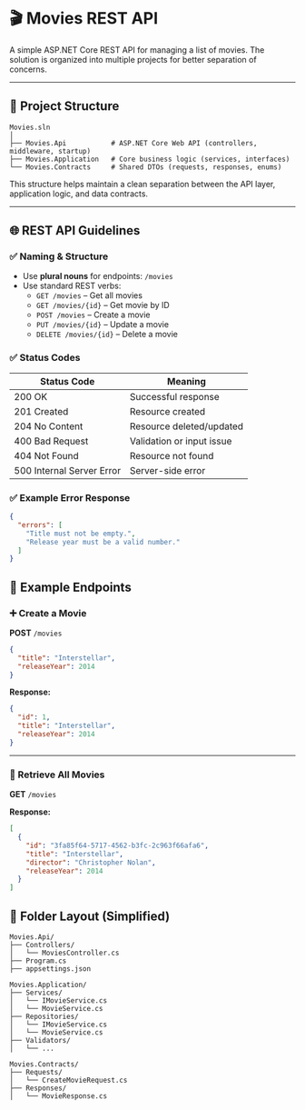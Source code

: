 
# 🎬 Movies REST API

A simple ASP.NET Core REST API for managing a list of movies. The solution is organized into multiple projects for better separation of concerns.

---

## 📁 Project Structure

```
Movies.sln
│
├── Movies.Api           # ASP.NET Core Web API (controllers, middleware, startup)
├── Movies.Application   # Core business logic (services, interfaces)
└── Movies.Contracts     # Shared DTOs (requests, responses, enums)
```

This structure helps maintain a clean separation between the API layer, application logic, and data contracts.

---

## 🌐 REST API Guidelines

### ✅ Naming & Structure

- Use **plural nouns** for endpoints: `/movies`
- Use standard REST verbs:
  - `GET /movies` – Get all movies
  - `GET /movies/{id}` – Get movie by ID
  - `POST /movies` – Create a movie
  - `PUT /movies/{id}` – Update a movie
  - `DELETE /movies/{id}` – Delete a movie

### ✅ Status Codes

| Status Code | Meaning                        |
|-------------|--------------------------------|
| 200 OK      | Successful response            |
| 201 Created | Resource created               |
| 204 No Content | Resource deleted/updated    |
| 400 Bad Request | Validation or input issue  |
| 404 Not Found | Resource not found           |
| 500 Internal Server Error | Server-side error |

### ✅ Example Error Response

```json
{
  "errors": [
    "Title must not be empty.",
    "Release year must be a valid number."
  ]
}
```


## 🧪 Example Endpoints

### ➕ Create a Movie

**POST** `/movies`

```json
{
  "title": "Interstellar",
  "releaseYear": 2014
}
```

**Response:**

```json
{
  "id": 1,
  "title": "Interstellar",
  "releaseYear": 2014
}
```

---

### 📘 Retrieve All Movies

**GET** `/movies`

**Response:**

```json
[
  {
    "id": "3fa85f64-5717-4562-b3fc-2c963f66afa6",
    "title": "Interstellar",
    "director": "Christopher Nolan",
    "releaseYear": 2014
  }
]
```


## 📁 Folder Layout (Simplified)

```
Movies.Api/
├── Controllers/
│   └── MoviesController.cs
├── Program.cs
├── appsettings.json

Movies.Application/
├── Services/
│   └── IMovieService.cs
│   └── MovieService.cs
├── Repositories/
│   └── IMovieService.cs
│   └── MovieService.cs
├── Validators/
│   └── ...

Movies.Contracts/
├── Requests/
│   └── CreateMovieRequest.cs
├── Responses/
│   └── MovieResponse.cs
```



